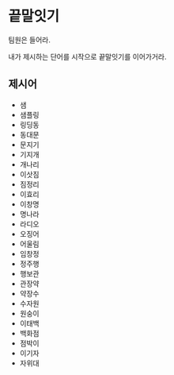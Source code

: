 # 끝말잇기

팀원은 들어라.

내가 제시하는 단어를 시작으로 끝말잇기를 이어가거라.

## 제시어

- 샘
- 샘플링
- 링딩동
- 동대문
- 문지기
- 기지개
- 개나리
- 이삿짐
- 짐정리
- 이효리
- 이창명
- 명나라
- 라디오
- 오징어
- 어울림
- 임창정
- 정주행
- 행보관
- 관장약
- 약장수
- 수자원
- 원숭이
- 이태백
- 백화점
- 점박이
- 이기자
- 자위대

